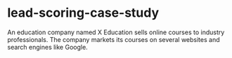 # lead-scoring-case-study
An education company named X Education sells online courses to industry professionals. The company markets its courses on several websites and search engines like Google. 
